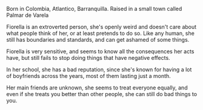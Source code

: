 Born in Colombia, Atlantico, Barranquilla. Raised in a small town called Palmar de Varela

Fiorella is an extroverted person, she's openly weird and doesn't care about what people think of her, or at least pretends to do so. Like any human, she still has boundaries and standards, and can get ashamed of some things.

Fiorella is very sensitive, and seems to know all the consequences her acts have, but still fails to stop doing things that have negative effects.

In her school, she has a bad reputation, since she's known for having a lot of boyfriends across the years, most of them lasting just a month.

Her main friends are unknown, she seems to treat everyone equally, and even if she treats you better than other people, she can still do bad things to you.
